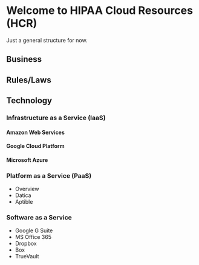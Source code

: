 # Welcome to HIPAA Cloud Resources (HCR)

Just a general structure for now.

## Business

## Rules/Laws

## Technology

### Infrastructure as a Service (IaaS)

#### Amazon Web Services

#### Google Cloud Platform

#### Microsoft Azure

### Platform as a Service (PaaS)
- Overview
- Datica
- Aptible

### Software as a Service
- Google G Suite
- MS Office 365
- Dropbox
- Box
- TrueVault

